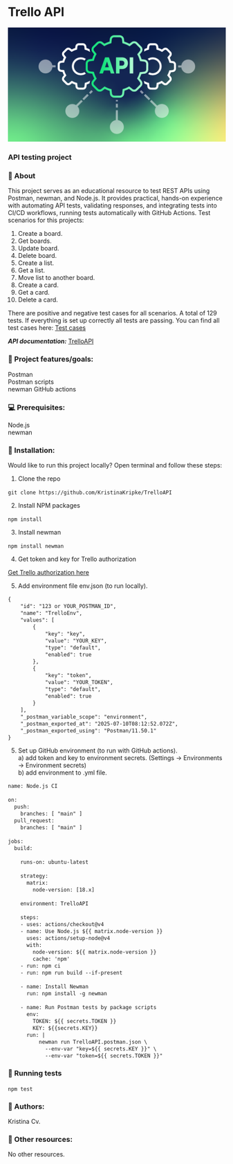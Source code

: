 # Trello API
![picture](/Blog-API.webp)
### API testing project

### 🌟 About
This project serves as an educational resource to test REST APIs using Postman, newman, and Node.js. It provides practical, hands-on experience with automating API tests, validating responses, and integrating tests into CI/CD workflows, running tests automatically with GitHub Actions. Test scenarios for this projects:   
1. Create a board.     
2. Get boards.       
3. Update board.      
4. Delete board.     
5. Create a list.       
6. Get a list.     
7. Move list to another board.      
8. Create a card.      
9. Get a card.       
10. Delete a card.         

There are positive and negative test cases for all scenarios. A total of 129 tests. If everything is set up correctly all tests are passing.
You can find all test cases here: [Test cases](/testCases.md)

***API documentation:*** [TrelloAPI](https://developer.atlassian.com/cloud/trello/rest/api-group-actions/#api-group-actions)

### 🎯 Project features/goals:  
Postman  
Postman scripts   
newman
GitHub actions  

### 💻 Prerequisites:  
Node.js  
newman 

### 🏃 Installation:  
Would like to run this project locally? Open terminal and follow these steps:

1. Clone the repo

```git clone https://github.com/KristinaKripke/TrelloAPI ```

2. Install NPM packages

```npm install```

3. Install newman

```npm install newman```

4. Get token and key for Trello authorization    

[Get Trello authorization here](https://developer.atlassian.com/cloud/trello/power-ups/rest-api-client/#client-initialization)

5. Add environment file env.json (to run locally).    

```
{
	"id": "123 or YOUR_POSTMAN_ID",
	"name": "TrelloEnv",
	"values": [
		{
			"key": "key",
			"value": "YOUR_KEY",
			"type": "default",
			"enabled": true
		},
		{
			"key": "token",
			"value": "YOUR_TOKEN",
			"type": "default",
			"enabled": true
		}
	],
	"_postman_variable_scope": "environment",
	"_postman_exported_at": "2025-07-10T08:12:52.072Z",
	"_postman_exported_using": "Postman/11.50.1"
}
```
   

5. Set up GitHub environment (to run with GitHub actions).      
	a) add token and key to environment secrets. (Settings -> Environments -> Environment secrets)   
	b) add environment to .yml file. 

```
name: Node.js CI

on:
  push:
    branches: [ "main" ]
  pull_request:
    branches: [ "main" ]

jobs:
  build:

    runs-on: ubuntu-latest

    strategy:
      matrix:
        node-version: [18.x]

	environment: TrelloAPI

    steps:
    - uses: actions/checkout@v4
    - name: Use Node.js ${{ matrix.node-version }}
      uses: actions/setup-node@v4
      with:
        node-version: ${{ matrix.node-version }}
        cache: 'npm'
    - run: npm ci
    - run: npm run build --if-present
  
    - name: Install Newman
      run: npm install -g newman

    - name: Run Postman tests by package scripts
      env:
        TOKEN: ${{ secrets.TOKEN }}
        KEY: ${{secrets.KEY}}
      run: |
          newman run TrelloAPI.postman.json \
            --env-var "key=${{ secrets.KEY }}" \
            --env-var "token=${{ secrets.TOKEN }}"
```    

### 🧪 Running tests

```npm test```

### :book: Authors: 
Kristina Cv.

### 🔗 Other resources:   
No other resources.